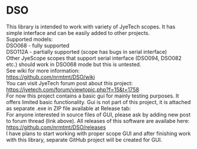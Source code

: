 # DSO
This library is intended to work with variety of JyeTech scopes. It has simple interface and can be easily added to other projects.<br> 
Supported models:<br>
DSO068 - fully supported<br>
DSO112A - partially supported (scope has bugs in serial interface)<br>
Other JyeScope scopes that support serial interface (DSO094, DSO082 etc.) should work in DSO068 mode but this is untested.<br>
See wiki for more information: <br>
https://github.com/nrmtmt/DSO/wiki <br>
You can visit JyeTech forum post about this project:<br>
https://jyetech.com/forum/viewtopic.php?f=15&t=1758<br>
For now this project contains a basic gui for mainly testing purposes. It offers limited basic functionality. Gui is not part of this project, it is attached as separate .exe in ZIP file available at Release tab:<br> For anyone interested in source files of GUI, please ask by adding new post to forum thread (link above).
All releases of this software are availabe here:
https://github.com/nrmtmt/DSO/releases<br>
I have plans to start working with proper scope GUI and after finishing work with this library, separate GitHub project will be created for GUI.

